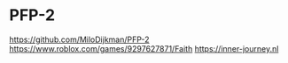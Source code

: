 # PFP-2

https://github.com/MiloDijkman/PFP-2
https://www.roblox.com/games/9297627871/Faith
https://inner-journey.nl
